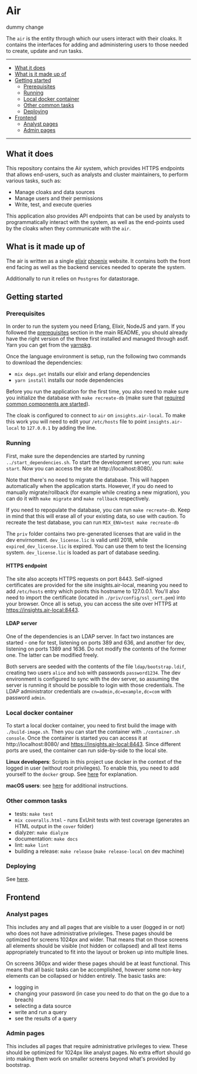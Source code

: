 # Air

dummy change

The `air` is the entity through which our users interact with their cloaks.
It contains the interfaces for adding and administering users to those
needed to create, update and run tasks.

----------------------

- [What it does](#what-it-does)
- [What is it made up of](#what-is-it-made-up-of)
- [Getting started](#getting-started)
    - [Prerequisites](#prerequisites)
    - [Running](#running)
    - [Local docker container](#local-docker-container)
    - [Other common tasks](#other-common-tasks)
    - [Deploying](#deploying)
- [Frontend](#frontend)
  - [Analyst pages](#analyst-pages)
  - [Admin pages](#admin-pages)

----------------------

## What it does

This repository contains the Air system, which provides HTTPS endpoints that allows end-users, such as analysts and cluster maintainers, to perform various tasks, such as:

- Manage cloaks and data sources
- Manage users and their permissions
- Write, test, and execute queries

This application also provides API endpoints that can be used by analysts to programmatically interact with
the system, as well as the end-points used by the cloaks when they communicate with the `air`.


## What is it made up of

The air is written as a single [elixir](elixir-lang.org/) [phoenix](www.phoenixframework.org) website. It
contains both the front end facing as well as the backend services needed to operate the system.

Additionally to run it relies on `Postgres` for datastorage.


## Getting started

### Prerequisites

In order to run the system you need Erlang, Elixir, NodeJS and yarn. If you followed the
[prerequisites](../README.md#prerequisites) section in the main README, you should
already have the right version of the three first installed and managed through asdf.
Yarn you can get from the [yarnpkg](https://yarnpkg.com/).

Once the language environment is setup, run the following two commands to download the dependencies:

- `mix deps.get` installs our elixir and erlang dependencies
- `yarn install` installs our node dependencies

Before you run the application for the first time, you also need to make sure you initialize the database
with `make recreate-db`
(make sure that [required common components are started](../README.md#starting-the-required-components)).

The cloak is configured to connect to `air` on `insights.air-local`. To make this work you will need
to edit your `/etc/hosts` file to point `insights.air-local` to `127.0.0.1` by adding the line.


### Running

First, make sure the dependencies are started by running `../start_dependencies.sh`. To start the development server, you run: `make start`. Now you can access the
site at http://localhost:8080/.

Note that there's no need to migrate the database. This will happen automatically when the application starts.
However, if you do need to manually migrate/rollback (for example while creating a new migration), you can do
it with `make migrate` and `make rollback` respectively.

If you need to repopulate the database, you can run `make recreate-db`. Keep in mind that this will erase all
of your existing data, so use with caution. To recreate the test database, you can run `MIX_ENV=test make recreate-db`

The `priv` folder contains two pre-generated licenses that are valid in the dev envirnoment. `dev_license.lic` is valid
until 2018, while `expired_dev_license.lic` is expired. You can use them to test the licensing system. `dev_license.lic`
is loaded as part of database seeding.

#### HTTPS endpoint

The site also accepts HTTPS requests on port 8443. Self-signed certificates are provided for the site insights.air-local, meaning you need to add `/etc/hosts` entry which points this hostname to 127.0.0.1. You'll also need to import the certificate (located in `./priv/config/ssl_cert.pem`) into your browser. Once all is setup, you can access the site over HTTPS at https://insights.air-local:8443.

#### LDAP server

One of the dependencies is an LDAP server. In fact two instances are started - one for test, listening on ports 389 and
636, and another for dev, listening on ports 1389 and 1636. Do not modify the contents of the former one. The latter
can be modified freely.

Both servers are seeded with the contents of the file `ldap/bootstrap.ldif`, creating two users `alice` and `bob` with
passwords `password1234`. The dev environment is configured to sync with the dev server, so assuming the server is
running it should be possible to login with those credentials. The LDAP administrator credentials are
`cn=admin,dc=example,dc=com` with password `admin`.

### Local docker container

To start a local docker container, you need to first build the image with `./build-image.sh`. Then you can start the container with `./container.sh console`. Once the container is started you can access it at http://localhost:8080/ and https://insights.air-local:8443. Since different ports are used, the container can run side-by-side to the local site.

__Linux developers__: Scripts in this project use docker in the context of the logged in user (without root
privileges). To enable this, you need to add yourself to the `docker` group. See
[here](http://askubuntu.com/a/477554) for explanation.

__macOS users__: see [here](../macos_docker.md) for additional instructions.

### Other common tasks

- tests: `make test`
- `mix coveralls.html` - runs ExUnit tests with test coverage (generates an HTML output in the `cover` folder)
- dialyzer: `make dialyze`
- documentation: `make docs`
- lint: `make lint`
- building a release: `make release` (`make release-local` on dev machine)

### Deploying

See [here](../README.md#deploying).

## Frontend

### Analyst pages

This includes any and all pages that are visible to a user (logged in or not) who does not have administrative
privileges. These pages should be optimized for screens 1024px and wider. That means that on those screens all
elements should be visible (not hidden or collapsed) and all text items appropriately truncated to fit into the
layout or broken up into multiple lines.

On screens 360px and wider these pages should be at least functional. This means that all basic tasks can be
accomplished, however some non-key elements can be collapsed or hidden entirely. The basic tasks are:

* logging in
* changing your password (in case you need to do that on the go due to a breach)
* selecting a data source
* write and run a query
* see the results of a query

### Admin pages

This includes all pages that require administrative privileges to view. These should be optimized for 1024px like
analyst pages. No extra effort should go into making them work on smaller screens beyond what's provided by
bootstrap.
